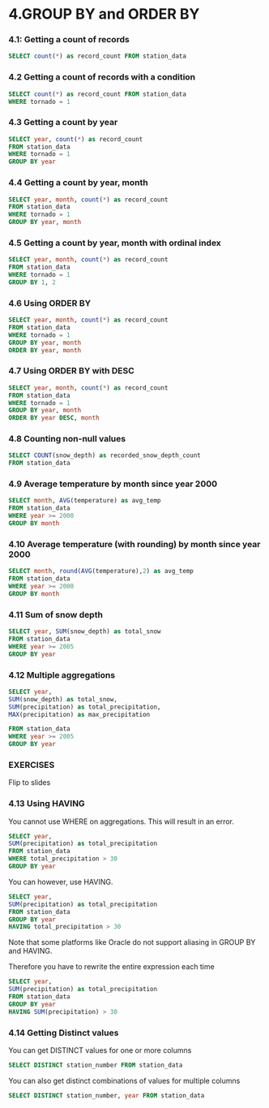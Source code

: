 # 4.GROUP BY and ORDER BY


### 4.1: Getting a count of records

```sql
SELECT count(*) as record_count FROM station_data
```

### 4.2 Getting a count of records with a condition

```sql
SELECT count(*) as record_count FROM station_data
WHERE tornado = 1
```

### 4.3 Getting a count by year

```sql
SELECT year, count(*) as record_count
FROM station_data
WHERE tornado = 1
GROUP BY year
```

### 4.4 Getting a count by year, month

```sql
SELECT year, month, count(*) as record_count
FROM station_data
WHERE tornado = 1
GROUP BY year, month
```

### 4.5 Getting a count by year, month with ordinal index

```sql
SELECT year, month, count(*) as record_count
FROM station_data
WHERE tornado = 1
GROUP BY 1, 2
```

### 4.6 Using ORDER BY

```sql
SELECT year, month, count(*) as record_count
FROM station_data
WHERE tornado = 1
GROUP BY year, month
ORDER BY year, month
```

### 4.7 Using ORDER BY with DESC

```sql
SELECT year, month, count(*) as record_count
FROM station_data
WHERE tornado = 1
GROUP BY year, month
ORDER BY year DESC, month
```

### 4.8 Counting non-null values

```sql
SELECT COUNT(snow_depth) as recorded_snow_depth_count
FROM station_data
```

### 4.9 Average temperature by month since year 2000

```sql
SELECT month, AVG(temperature) as avg_temp
FROM station_data
WHERE year >= 2000
GROUP BY month
```

### 4.10 Average temperature (with rounding) by month since year 2000


```sql
SELECT month, round(AVG(temperature),2) as avg_temp
FROM station_data
WHERE year >= 2000
GROUP BY month
```

### 4.11 Sum of snow depth

```sql
SELECT year, SUM(snow_depth) as total_snow
FROM station_data
WHERE year >= 2005
GROUP BY year
```

### 4.12 Multiple aggregations

```sql
SELECT year,
SUM(snow_depth) as total_snow,
SUM(precipitation) as total_precipitation,
MAX(precipitation) as max_precipitation

FROM station_data
WHERE year >= 2005
GROUP BY year
```

### EXERCISES
Flip to slides


### 4.13 Using HAVING

You cannot use WHERE on aggregations. This will result in an error.

```sql
SELECT year,
SUM(precipitation) as total_precipitation
FROM station_data
WHERE total_precipitation > 30
GROUP BY year
```

You can however, use HAVING.

```sql
SELECT year,
SUM(precipitation) as total_precipitation
FROM station_data
GROUP BY year
HAVING total_precipitation > 30
```

Note that some platforms like Oracle do not support aliasing in GROUP BY and HAVING.

Therefore you have to rewrite the entire expression each time

```sql
SELECT year,
SUM(precipitation) as total_precipitation
FROM station_data
GROUP BY year
HAVING SUM(precipitation) > 30
```


### 4.14 Getting Distinct values

You can get DISTINCT values for one or more columns

```sql
SELECT DISTINCT station_number FROM station_data
```

You can also get distinct combinations of values for multiple columns

```sql
SELECT DISTINCT station_number, year FROM station_data
```
